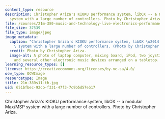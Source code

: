 ```yaml
---
content_type: resource
description: Christopher Ariza's KIOKU performance system, libOX -- a modular Max/MSP
  system with a large number of controllers. Photo by Christopher Ariza.
file: /courses/21m-380-music-and-technology-live-electronics-performance-practices-spring-2011/651bfbec92cbf33147f37c9b5d57eb17_21m-380s11-th.jpg
file_size: 37539
file_type: image/jpeg
image_metadata:
  caption: "Christopher Ariza's KIOKU performance system, libOX \u2014 a modular Max/MSP\
    \ system with a large number of controllers. (Photo by Christopher Ariza.)"
  credit: Photo by Christopher Ariza.
  image-alt: A photo of laptop computer, mixing board, iPod, two joystick controllers
    and several other electronic music devices arranged on a tabletop.
learning_resource_types: []
license: https://creativecommons.org/licenses/by-nc-sa/4.0/
ocw_type: OCWImage
resourcetype: Image
title: 21m-380s11-th.jpg
uid: 651bfbec-92cb-f331-47f3-7c9b5d57eb17
---
```

Christopher Ariza's KIOKU performance system, libOX -- a modular Max/MSP system with a large number of controllers. Photo by Christopher Ariza.